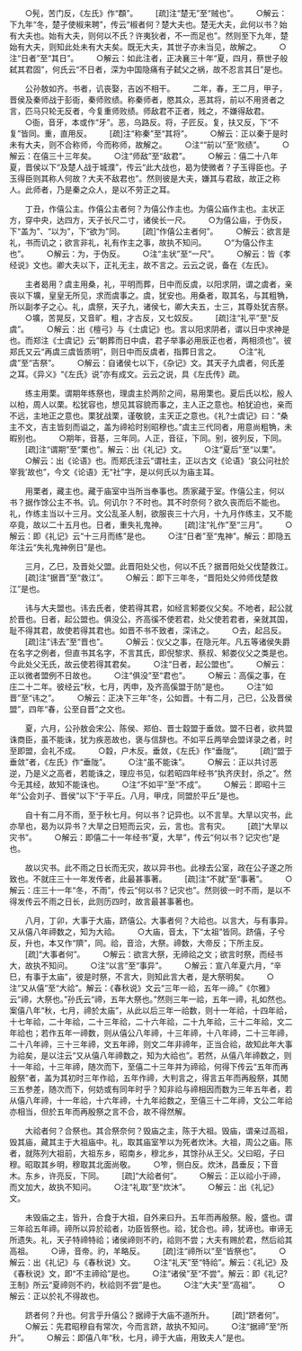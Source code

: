 <!-- { "loadSidebar": true } -->
　　○髡，苦门反，《左氏》作“頵”。
　　[疏]注“楚无”至“贼也”。
　　○解云：下九年“冬，楚子使椒来聘”，传云“椒者何？楚大夫也。楚无大夫，此何以书？始有大夫也。始有大夫，则何以不氏？许夷狄者，不一而足也”。然则至下九年，楚始有大夫，则知此处未有大夫矣。既无大夫，其世子亦未当见，故解之。
　　○注“日者”至“其日”。
　　○解云：如此注者，正决襄三十年“夏，四月，蔡世子般弑其君固”，何氏云“不日者，深为中国隐痛有子弑父之祸，故不忍言其日”是也。

　　公孙敖如齐。书者，讥丧娶，吉凶不相干。
　　二年，春，王二月，甲子，晋侯及秦师战于彭衙，秦师败绩。称秦师者，愍其众，恶其将，前以不用贤者之言，匹马只轮无反者，今复重师败绩。师敌君不正者，贱之，不嫌得敌君。
　　○衙，音牙，本或作“牙”。恶，乌路反。将，子匠反。复，扶又反，下“不复”皆同。重，直用反。
　　[疏]注“称秦”至“其将”。
　　○解云：正以秦于是时未有大夫，则不合称师，今而称师，故解之。
　　○注““前以”至“败绩”。
　　○解云：在僖三十三年矣。
　　○注“师敌”至“敌君”。
　　○解云：僖二十八年夏，晋侯以下“及楚人战于城濮”，传云“此大战也，曷为使微者？子玉得臣也。子玉得臣则其称人何故？大夫不敌君也”。然则彼是大夫，嫌其与君敌，故正之称人。此师者，乃是秦之众人，是以不劳正之耳。

　　丁丑，作僖公主。作僖公主者何？为僖公作主也。为僖公庙作主也。主状正方，穿中央，达四方，天子长尺二寸，诸侯长一尺。
　　○为僖公庙，于伪反，下“盖为”、“以为”，下“欲为”同。
　　[疏]“作僖公主者何”。
　　○解云：欲言是礼，书而讥之；欲言非礼，礼有作主之事，故执不知问。
　　○“为僖公作主也”。
　　○解云：为，于伪反。
　　○注“主状”至“一尺”。
　　○解云：皆《孝经说》文也。卿大夫以下，正礼无主，故不言之。云云之说，备在《左氏》。

　　主者曷用？虞主用桑，礼，平明而葬，日中而反虞，以阳求阴，谓之虞者，亲丧以下壙，皇皇无所见，求而虞事之。虞，犹安也。用桑者，取其名，与其粗觕，所以副孝子之心。礼，虞祭，天子九，诸侯七，卿大夫五，士三，其尊处犹吉祭。
　　○壙，苦晃反，又音旷。粗，才古反，又七奴反。
　　[疏]注“礼平”至“反虞”。
　　○解云：出《檀弓》与《士虞记》也。言以阳求阴者，谓以日中求神是也。而郑注《士虞记》云“朝葬而日中虞，君子举事必用辰正也者，两相须也”。彼郑氏又云“再虞三虞皆质明”，则日中而反虞者，指葬日言之。
　　○注“礼虞”至“吉祭”。
　　○解云：自诸侯七以下，《杂记》文。其天子九虞者，何氏差之耳。《异义》“《左氏》说”亦有成文。云云之说，具《左氏传》疏。

　　练主用栗。谓期年练祭也，理虞主於两阶之间，易用栗也。夏后氏以松，殷人以柏，周人以栗。松犹容也，想见其容貌而事之，主人正之意也。柏犹迫也，亲而不远，主地正之意也。栗犹战栗，谨敬貌，主天正之意也。《礼?士虞记》曰：“桑主不文，吉主皆刻而谥之，盖为禘袷时别昭穆也。”虞主三代同者，用意尚粗觕，未暇别也。
　　○期年，音基，三年同。人正，音征，下同。别，彼列反，下同。
　　[疏]注“谓期”至“栗也”。解云：出《礼记》文。
　　○注“夏后”至“以栗”。
　　○解云：出《论语》也。而郑氏注云“谓社主，正以古文《论语》‘哀公问社於宰我’故也”，今文《论语》无“社”字，是以何氏以为庙主耳。

　　用栗者，藏主也。藏于庙室中当所当奉事也。质家藏于室。作僖公主，何以书？据作馀公主不书。讥。何讥尔？不时也。其不时奈何？欲久丧而后不能也。礼，作练主当以十三月。文公乱圣人制，欲服丧三十六月，十九月作练主，又不能卒竟，故以二十五月也。日者，重失礼鬼神。
　　[疏]注“礼作”至“三月”。
　　○解云：即《礼记》云“十三月而练”是也。
　　○注“日者”至“鬼神”。解云：即隐五年注云“失礼鬼神例日”是也。

　　三月，乙巳，及晋处父盟。此晋阳处父也，何以不氏？据晋阳处父伐楚救江。
　　[疏]注“据晋”至“救江”。
　　○解云：即下三年冬，“晋阳处父帅师伐楚救江”是也。

　　讳与大夫盟也。讳去氏者，使若得其君，如经言邾娄仪父矣。不地者，起公就於晋也。日者，起公盟也。俱没公，齐高徯不使若君，处父使若君者，亲就其国，耻不得其君，故使若得其君也。如晋不书不致者，深讳之。
　　○去，起吕反。
　　[疏]注“讳去”至“晋也”。
　　○解云：仪父之事，在隐元年。凡五等诸侯失爵在名字之例者，但直书其名字，不言其氏，即倪黎求、蔡叔、邾娄仪父之类是也。今此处父无氏，故云使若得其君矣。
　　○注“日者，起公盟也”。
　　○解云：正以微者盟例不日故也。
　　○注“俱没”至“君也”。
　　○解云：高傒之事，在庄二十二年。彼经云“秋，七月，丙申，及齐高傒盟于防”是也。
　　○注“如晋”至“讳之”。
　　○解云：正决下三年“冬，公如晋。十有二月，己巳，公及晋侯盟”，四年“春，公至自晋”之文也。

　　夏，六月，公孙敖会宋公、陈侯、郑伯、晋士縠盟于垂敛。盟不日者，欲共盟诛商臣，虽不能诛，犹为疾恶故也，褒与信辞也。不如平丘两举会盟详录之者，时至即盟，会礼不成。
　　○縠，户木反。垂敛，《左氏》作“垂陇”。
　　[疏]“盟于垂敛”者，《左氏》作“垂陇”。
　　○注“虽不能诛”。
　　○解云：正以共讨恶逆，乃是义之高者，若能诛之，理应书见，似若昭四年经书“执齐庆封，杀之”。然今无其经，故知不能诛也。
　　○注“不如平”至“不成”。
　　○解云：即昭十三年“公会刘子、晋侯”以下“于平丘。八月，甲戌，同盟於平丘”是也。

　　自十有二月不雨，至于秋七月。何以书？记异也。以不言旱。大旱以灾书，此亦旱也，曷为以异书？大旱之日短而云灾，云，言也。言有灾。
　　[疏]“大旱以灾书”。
　　○解云：即僖二十一年经书“夏，大旱”，传云“何以书？记灾也”是也。

　　故以灾书。此不雨之日长而无灾，故以异书也。此禄去公室，政在公子遂之所致也。不就庄三十一年发传者，此最甚事著。
　　[疏]注“不就”至“事著”。
　　○解云：庄三十一年“冬，不雨”，传云“何以书？记灾也”。然则彼一时不雨，是以不得发传云不雨之日长，此则历四时，故言最甚事著也。

　　八月，丁卯，大事于大庙，跻僖公。大事者何？大祫也。以言大，与有事异。又从僖八年禘数之，知为大祫。
　　○大庙，音太，下“太祖”皆同。跻僖，子兮反，升也，本又作“隮”，同。祫，音洽，大祭。禘数，大帝反；下所主反。
　　[疏]“大事者何”。
　　○解云：欲言大祭，无禘祫之文；欲言时祭，而经书大，故执不知问。
　　○注“以言”至“事异”。
　　○解云：宣八年夏六月，“辛巳，有事于太庙”，彼是时祭，不言大，则知此言大者，是大祭明矣。
　　○注“又从僖”至“大祫”。解云：《春秋说》文云“三年一祫，五年一禘。”《尔雅》云“禘，大祭也。”孙氏云“禘，五年大祭也。”然则三年一祫，五年一禘，礼如然也。案僖八年“秋，七月，禘於太庙”，从此以后三年一祫数，则十一年祫，十四年祫，十七年祫，二十年祫，二十三年祫，二十六年祫，二十九年祫，三十二年祫，文二年祫也；若作五年一禘数，则从僖公八年禘，十三年禘，十八年禘，二十三年禘，二十八年禘，三十三年禘，文五年禘，则文二年非禘年，正当合祫，故知此年大事为祫矣，是以注云“又从僖八年禘数之，知为大祫也”。若然，从僖八年禘数之，则十一年祫，十三年禘，随次而下，至僖二十三年并为禘祫，何得下传云“五年而再殷祭”者，盖为其初时三年作祫，五年作禘，大判言之，得言五年而再殷祭，其閒三五参差，随次而下，何妨或有同年时乎？知非祫与禘相因而数为三年五年者，若从僖八年禘，十一年祫，十六年禘，十九年祫数之，至僖三十二年禘，文公二年祫亦相当，但於五年而再殷祭之言不合，故不得然解。

　　大祫者何？合祭也。其合祭奈何？毁庙之主，陈于大祖。毁庙，谓亲过高祖，毁其庙，藏其主于大祖庙中。礼，取其庙室笮以为死者炊沐。大祖，周公之庙。陈者，就陈列大祖前，大祖东乡，昭南乡，穆北乡，其馀孙从王父。父曰昭，子曰穆。昭取其乡明，穆取其北面尚敬。
　　○笮，侧白反。炊沐，昌垂反；下音木。东乡，许亮反，下同。
　　[疏]“大祫者何”。
　　○解云：正以祫小于禘，而文加大，故执不知问。
　　○注“礼取”至“炊沐”。
　　○解云：出《礼记》文。

　　未毁庙之主，皆升，合食于大祖，自外来曰升。五年而再殷祭。殷，盛也。谓三年祫五年禘。禘所以异於祫者，功臣皆祭也。祫，犹合也。禘，犹谛也。审谛无所遗失。礼，天子特禘特祫；诸侯禘则不礿，祫则不尝；大夫有赐於君，然后祫其高祖。
　　○谛，音帝。礿，羊略反。
　　[疏]注“禘所以”至“皆祭也”。
　　○解云：出《礼记》与《春秋说》文。
　　○注“礼天”至“特祫”。解云：《礼记》及《春秋说》文，即“不主禘祫”是也。
　　○注“诸侯”至“不尝”。解云：即《礼记?王制》所云“夏禘则不礿，秋祫则不尝”是也。
　　○注“大夫”至“高祖”。
　　○解云：正以於礼不得故也。

　　跻者何？升也。何言乎升僖公？据禘于大庙不道所升。
　　[疏]“跻者何”。
　　○解云：先君昭穆自有常次，今而言跻，故执不知问。
　　○注“据禘”至“所升”。
　　○解云：即僖八年“秋，七月，禘于大庙，用致夫人”是也。

